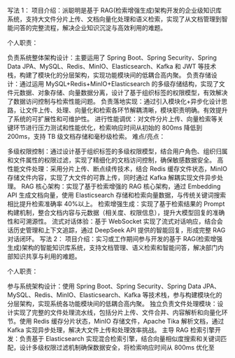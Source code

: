 写法 1：
项目介绍：派聪明是基于 RAG(检索增强生成)架构开发的企业级知识库系统，支持大文件分片上传、文档向量化处理和语义检索，实现了从文档管理到智能问答的完整流程，解决企业知识沉淀与高效利用的难题。

个人职责：

负责系统整体架构设计：主要运用了 Spring Boot、Spring Security、Spring Data JPA、MySQL、Redis、MinIO、Elasticsearch、Kafka 和 JWT 等技术栈，构建了模块化的分层架构，实现功能模块间的低耦合高内聚。
负责存储设计：通过运用 MySQL+Redis+MinIO+Elasticsearch 的多级存储结构，实现了文件元数据、对象存储、向量数据分离，设计了基于组织标签的权限模型，有效解决了数据访问控制与检索性能问题。
负责落地实现：通过引入模块化+异步化设计思路，让文件上传、处理、向量化和检索各环节解耦清晰，模块职责明确。有效提升了系统的可扩展性和可维护性。
进行性能调优：对文件分片上传、向量检索等关键环节进行压力测试和性能优化，检索响应时间从初始的 800ms 降低到 200ms，支持 TB 级文档存储和毫秒级检索。
难点/亮点：

多级权限控制：通过设计基于组织标签的多级权限模型，结合用户角色、组织归属和文件属性的权限过滤，实现了精细化的文档访问控制，确保敏感数据安全。
高性能文件处理：采用分片上传、断点续传技术，结合 Redis 缓存文件状态，MinIO 存储文件内容，实现了大文件的可靠上传，同时通过 Kafka 解耦实现文件异步处理。
RAG 核心架构：实现了基于检索增强的 RAG 核心架构，通过 Embedding API 生成文档向量，使用 Elasticsearch 存储和检索向量数据，与传统关键词搜索相比提升检索准确率 40%以上。
检索增强生成：实现了基于检索结果的 Prompt 构建机制，整合文档内容与元数据（相关度、权限信息），提升大模型回复的准确性和可溯源性。
流式对话体验：基于 WebSocket 实现了流式对话响应，结合会话历史管理和上下文追踪，通过 DeepSeek API 提供的智能回复，形成完整 RAG 对话闭环。
写法 2：
项目介绍：实习或工作期间参与开发的基于 RAG(检索增强生成)架构的智能知识库系统，支持文档管理、语义检索和智能问答，解决部门内部知识共享与利用的难题。

个人职责：

参与系统架构设计：使用 Spring Boot、Spring Security、Spring Data JPA、MySQL、Redis、MinIO、Elasticsearch、Kafka 等技术栈，参与构建模块化的分层架构，实现系统各功能模块间的低耦合高内聚。
独立负责文件处理模块：设计实现了完整的文件处理流水线，包括分片上传、文件合并、内容解析和向量化环节。使用 Redis 缓存分片状态，MinIO 存储文件，Apache Tika 解析文档，通过 Kafka 实现异步处理，解决大文件上传和处理效率挑战。
主导 RAG 检索引擎开发：负责基于 Elasticsearch 实现混合检索引擎，结合向量相似度搜索和关键词匹配，设计多级权限过滤机制确保数据安全，将检索响应时间从 800ms 优化至
